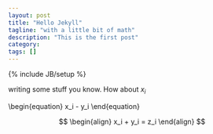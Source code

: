 ```yaml
---
layout: post
title: "Hello Jekyll"
tagline: "with a little bit of math"
description: "This is the first post"
category: 
tags: []
---
```

{% include JB/setup %}

writing some stuff you know.
How about $x_i$

\begin{equation}
	x_i - y_i
\end{equation}

$$
\begin{align}
x_i + y_i = z_i
\end{align}
$$

